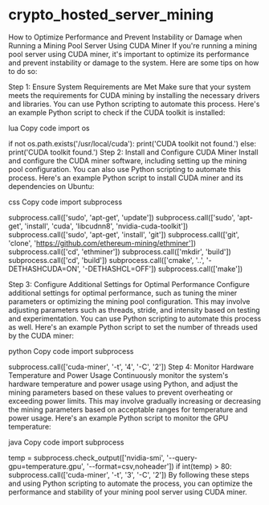 # crypto_hosted_server_mining
How to Optimize Performance and Prevent Instability or Damage when Running a Mining Pool Server Using CUDA Miner
If you're running a mining pool server using CUDA miner, it's important to optimize its performance and prevent instability or damage to the system. Here are some tips on how to do so:

Step 1: Ensure System Requirements are Met
Make sure that your system meets the requirements for CUDA mining by installing the necessary drivers and libraries. You can use Python scripting to automate this process. Here's an example Python script to check if the CUDA toolkit is installed:

lua
Copy code
import os

if not os.path.exists('/usr/local/cuda'):
    print('CUDA toolkit not found.')
else:
    print('CUDA toolkit found.')
Step 2: Install and Configure CUDA Miner
Install and configure the CUDA miner software, including setting up the mining pool configuration. You can also use Python scripting to automate this process. Here's an example Python script to install CUDA miner and its dependencies on Ubuntu:

css
Copy code
import subprocess

subprocess.call(['sudo', 'apt-get', 'update'])
subprocess.call(['sudo', 'apt-get', 'install', 'cuda', 'libcudnn8', 'nvidia-cuda-toolkit'])
subprocess.call(['sudo', 'apt-get', 'install', 'git'])
subprocess.call(['git', 'clone', 'https://github.com/ethereum-mining/ethminer'])
subprocess.call(['cd', 'ethminer'])
subprocess.call(['mkdir', 'build'])
subprocess.call(['cd', 'build'])
subprocess.call(['cmake', '..', '-DETHASHCUDA=ON', '-DETHASHCL=OFF'])
subprocess.call(['make'])

Step 3: Configure Additional Settings for Optimal Performance
Configure additional settings for optimal performance, such as tuning the miner parameters or optimizing the mining pool configuration. This may involve adjusting parameters such as threads, stride, and intensity based on testing and experimentation. You can use Python scripting to automate this process as well. Here's an example Python script to set the number of threads used by the CUDA miner:

python
Copy code
import subprocess

subprocess.call(['cuda-miner', '-t', '4', '-C', '2'])
Step 4: Monitor Hardware Temperature and Power Usage
Continuously monitor the system's hardware temperature and power usage using Python, and adjust the mining parameters based on these values to prevent overheating or exceeding power limits. This may involve gradually increasing or decreasing the mining parameters based on acceptable ranges for temperature and power usage. Here's an example Python script to monitor the GPU temperature:

java
Copy code
import subprocess

temp = subprocess.check_output(['nvidia-smi', '--query-gpu=temperature.gpu', '--format=csv,noheader'])
if int(temp) > 80:
    subprocess.call(['cuda-miner', '-t', '3', '-C', '2'])
By following these steps and using Python scripting to automate the process, you can optimize the performance and stability of your mining pool server using CUDA miner. 

